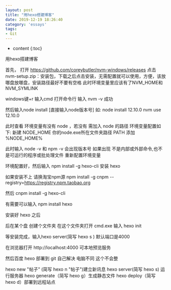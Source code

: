 ```yaml
---
layout: post
title: "用hexo搭建博客"
date: 2019-12-19 18:26:40
category: 'essays'
tags:
- Git
---
```

* content
{:toc}

用hexo搭建博客

















首先，  打开	 https://github.com/coreybutler/nvm-windows/releases
点击	nvm-setup.zip：安装包，下载之后点击安装，无需配置就可以使用，方便，该放哪盘放哪盘，安装路径最好不要有空格
此时环境变量里应该有了NVM_HOME和NVM_SYMLINK

windows键+r 输入cmd 打开命令行 输入  nvm -v 成功 

然后输入node install [直接输入node版本号]  如:     node install 12.10.0
nvm use 12.10.0

此时查看 环境变量有没有 node ，若没有 需加入 node 的路径
	环境变量配置如下:   新建  NODE_HOME    你的node.exe所在文件夹路径
			PATH 添加 %NODE_HOME%

此时输入 node -v  和 npm -v  会出现版本号  如果出现 不是内部或外部命令,也不是可运行的程序或批处理文件 重新配置环境变量

环境配置好，然后输入  npm install -g hexo-cli 安装 hexo

如果安装不上  请换淘宝npm源   npm install -g cnpm --registry=https://registry.npm.taobao.org

然后   cnpm install -g hexo-cli

有需要可以输入  npm install hexo

安装好 hexo 之后 

后在某个盘 创建个文件夹  在这个文件夹打开 cmd.exe  输入 hexo init 

等安装完成，输入hexo server(简写 hexo s ) 默认端口是4000

在浏览器打开 http://localhost:4000  可本地预览服务

然后百度 hexo 部署到 git 自己解决
电脑不同 这个不会整




hexo new "帖子" (简写 hexo n "帖子")建立新讯息
hexo server(简写 hexo s) 运行服务器
hexo generate（简写 hexo g）生成静态文件
hexo deploy（简写 hexo d）部署到远程站点
